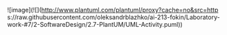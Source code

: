 ![image](![](http://www.plantuml.com/plantuml/proxy?cache=no&src=http
s://raw.githubusercontent.com/oleksandrblazhko/ai-213-fokin/Laboratory-work-#7/2-SoftwareDesign/2.7-PlantUM/UML-Activity.puml))
